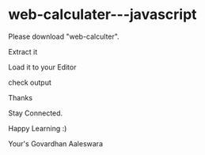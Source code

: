# web-calculater---javascript

Please download "web-calculter".

Extract it

Load it to your Editor

check output

Thanks

Stay Connected.

Happy Learning :)

Your's Govardhan Aaleswara
